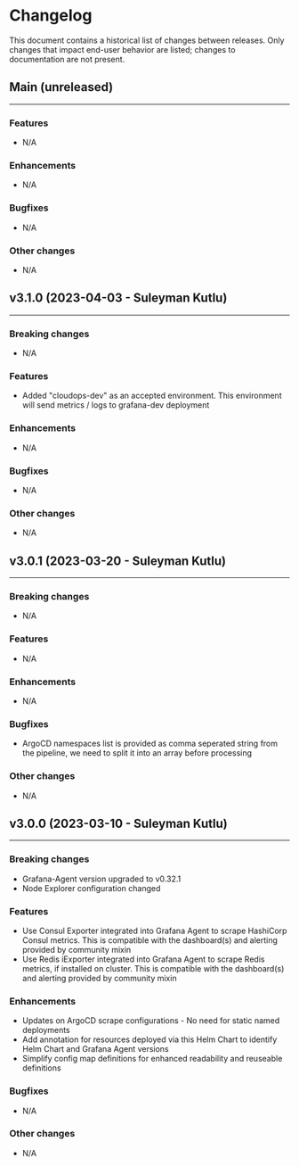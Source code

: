 # Changelog

This document contains a historical list of changes between releases. Only
changes that impact end-user behavior are listed; changes to documentation
are not present.

## Main (unreleased)

-----------------

### Features

- N/A

### Enhancements

- N/A

### Bugfixes

- N/A

### Other changes

- N/A

## v3.1.0 (2023-04-03 - Suleyman Kutlu)

-----------------

### Breaking changes

- N/A

### Features

- Added "cloudops-dev" as an accepted environment. This environment will send metrics / logs to grafana-dev deployment

### Enhancements

- N/A

### Bugfixes

- N/A

### Other changes

- N/A

## v3.0.1 (2023-03-20 - Suleyman Kutlu)

-----------------

### Breaking changes

- N/A

### Features

- N/A

### Enhancements

- N/A

### Bugfixes

- ArgoCD namespaces list is provided as comma seperated string from the pipeline, we need to split it into an array before processing

### Other changes

- N/A

## v3.0.0 (2023-03-10 - Suleyman Kutlu)

-----------------

### Breaking changes

- Grafana-Agent version upgraded to v0.32.1
- Node Explorer configuration changed

### Features

- Use Consul Exporter integrated into Grafana Agent to scrape HashiCorp Consul metrics. This is compatible with the dashboard(s) and alerting provided by community mixin
- Use Redis iExporter integrated into Grafana Agent to scrape Redis metrics, if installed on cluster.  This is compatible with the dashboard(s) and alerting provided by community mixin

### Enhancements

- Updates on ArgoCD scrape configurations - No need for static named deployments
- Add annotation for resources deployed via this Helm Chart to identify Helm Chart and Grafana Agent versions
- Simplify config map definitions for enhanced readability and reuseable definitions

### Bugfixes

- N/A

### Other changes

- N/A

